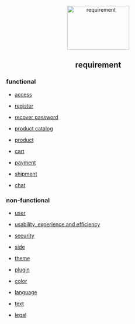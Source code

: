 <p align="center">
    <a href="https://github.com/tegcommerce/tegcommerce-requirement">
    <img src="https://user-images.githubusercontent.com/42984807/58201052-8ccc6200-7caa-11e9-9e8e-a1a66d585abc.png" alt="requirement" width="170" height="120">
  </a>
</p>
<h2 align="center">requirement</h>

### functional

* [access](https://github.com/tegcommerce/tegcommerce-requirement/blob/master/page/access.md)

* [register](https://github.com/tegcommerce/tegcommerce-requirement/blob/master/page/register.md)

* [recover password](https://github.com/tegcommerce/tegcommerce-requirement/blob/master/page/recover-password.md)

* [product catalog](https://github.com/tegcommerce/tegcommerce-requirement/blob/master/page/product-catalog.md)

* [product](https://github.com/tegcommerce/tegcommerce-requirement/blob/master/page/product.md)

* [cart](https://github.com/tegcommerce/tegcommerce-requirement/blob/master/page/cart.md)

* [payment](https://github.com/tegcommerce/tegcommerce-requirement/blob/master/page/payment.md)

* [shipment](https://github.com/tegcommerce/tegcommerce-requirement/blob/master/page/shipment.md)

* [chat](https://github.com/tegcommerce/tegcommerce-requirement/blob/master/page/chat.md)
   
### non-functional

* [user](https://github.com/tegcommerce/tegcommerce-requirement/blob/master/page/user.md)

* [usability, experience and efficiency](https://github.com/tegcommerce/tegcommerce-requirement/blob/master/page/usability-experience-efficiency.md)
  
* [security](https://github.com/tegcommerce/tegcommerce-requirement/blob/master/page/security.md)

* [side](https://github.com/tegcommerce/tegcommerce-requirement/blob/master/page/side.md)

* [theme](https://github.com/tegcommerce/tegcommerce-requirement/blob/master/page/theme.md)

* [plugin](https://github.com/tegcommerce/tegcommerce-requirement/blob/master/page/plugin.md)
  
* [color](https://github.com/tegcommerce/tegcommerce-requirement/blob/master/page/color.md)

* [language](https://github.com/tegcommerce/tegcommerce-requirement/blob/master/page/language.md)

* [text](https://github.com/tegcommerce/tegcommerce-requirement/blob/master/page/text.md)

* [legal](https://github.com/tegcommerce/tegcommerce-requirement/blob/master/page/legal.md)
